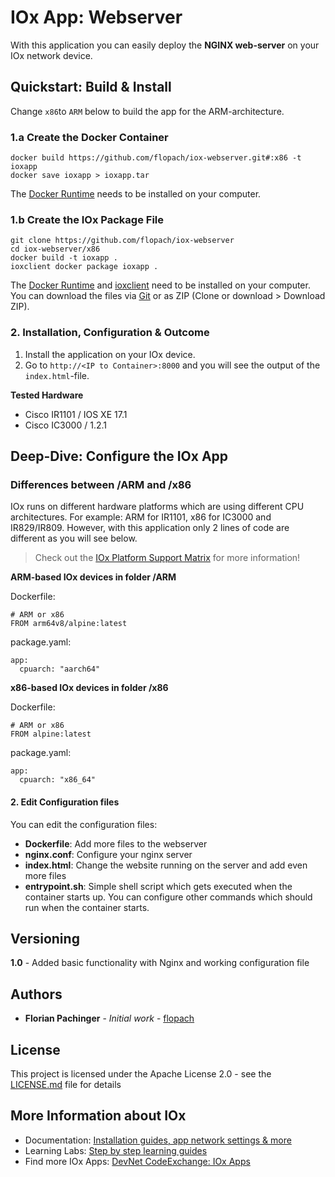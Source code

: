 # IOx App: Webserver

With this application you can easily deploy the **NGINX web-server** on your IOx network device.

## Quickstart: Build & Install

Change `x86`to `ARM` below to build the app for the ARM-architecture.

### 1.a Create the Docker Container

```
docker build https://github.com/flopach/iox-webserver.git#:x86 -t ioxapp
docker save ioxapp > ioxapp.tar
```

The [Docker Runtime](https://www.docker.com/products/docker-desktop) needs to be installed on your computer.

### 1.b Create the IOx Package File

```
git clone https://github.com/flopach/iox-webserver
cd iox-webserver/x86
docker build -t ioxapp .
ioxclient docker package ioxapp .
```
The [Docker Runtime](https://www.docker.com/products/docker-desktop) and [ioxclient](https://developer.cisco.com/docs/iox/#!iox-resource-downloads/downloads) need to be installed on your computer. You can download the files via [Git](https://git-scm.com/downloads) or as ZIP (Clone or download > Download ZIP).

### 2. Installation, Configuration & Outcome

1. Install the application on your IOx device.
2. Go to `http://<IP to Container>:8000` and you will see the output of the `index.html`-file.

**Tested Hardware**

* Cisco IR1101 / IOS XE 17.1
* Cisco IC3000 / 1.2.1

## Deep-Dive: Configure the IOx App

### Differences between /ARM and /x86

IOx runs on different hardware platforms which are using different CPU architectures. For example: ARM for IR1101, x86 for IC3000 and IR829/IR809. However, with this application only 2 lines of code are different as you will see below.

> Check out the [IOx Platform Support Matrix](https://developer.cisco.com/docs/iox/#!platform-support-matrix) for more information!

**ARM-based IOx devices in folder /ARM**

Dockerfile:

```
# ARM or x86
FROM arm64v8/alpine:latest
```

package.yaml:

```
app:
  cpuarch: "aarch64"
```

**x86-based IOx devices in folder /x86**

Dockerfile:

```
# ARM or x86
FROM alpine:latest
```

package.yaml:

```
app:
  cpuarch: "x86_64"
```

#### 2. Edit Configuration files

You can edit the configuration files:

* **Dockerfile**: Add more files to the webserver
* **nginx.conf**: Configure your nginx server
* **index.html**: Change the website running on the server and add even more files
* **entrypoint.sh**: Simple shell script which gets executed when the container starts up. You can configure other commands which should run when the container starts.

## Versioning

**1.0** - Added basic functionality with Nginx and working configuration file

## Authors

* **Florian Pachinger** - *Initial work* - [flopach](https://github.com/flopach)

## License

This project is licensed under the Apache License 2.0 - see the [LICENSE.md](LICENSE.md) file for details

## More Information about IOx

* Documentation: [Installation guides, app network settings & more](https://developer.cisco.com/docs/iox/)
* Learning Labs: [Step by step learning guides](https://developer.cisco.com/learning/labs/tags/IOx/page/1)
* Find more IOx Apps: [DevNet CodeExchange: IOx Apps](https://developer.cisco.com/codeexchange/platforms/iox)